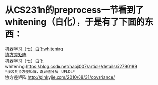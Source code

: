 # 从CS231n的preprocess一节看到了whitening（白化），于是有了下面的东西：
[机器学习（七）白化whitening](https://blog.csdn.net/haoji007/article/details/52790189 "源码实现涉及到协方差矩阵，奇异值分解，UFLDL")<br>
[协方差矩阵](http://pinkyjie.com/2010/08/31/covariance/ "另：这个网站平台也挺好的")<br>
机器学习（七）白化whitening:https://blog.csdn.net/haoji007/article/details/52790189<br>
`*涉及到协方差矩阵，奇异值分解，UFLDL*`<br>
协方差矩阵:http://pinkyjie.com/2010/08/31/covariance/<br>
